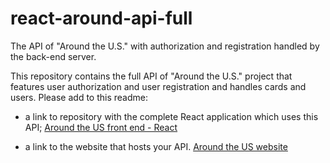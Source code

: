 # react-around-api-full
The API of "Around the U.S." with authorization and registration handled by the back-end server.

This repository contains the full API of "Around the U.S." project that features user authorization and user registration and handles cards and users. Please add to this readme:
* a link to repository with the complete React application which uses this API;
[Around the US front end - React](https://github.com/konstkhal/react-around-api-full/tree/main/frontend 'Front end - Full')

* a link to the website that hosts your API.
[Around the US website](https://answer-42.students.nomoredomainssbs.ru/ 'Around the US website')



